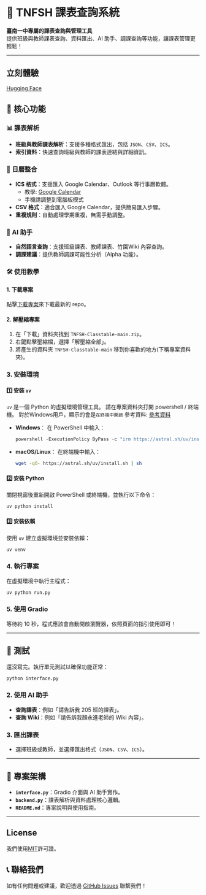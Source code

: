 # 🏫 TNFSH 課表查詢系統

**臺南一中專屬的課表查詢與管理工具**  
提供班級與教師課表查詢、資料匯出、AI 助手、調課查詢等功能，讓課表管理更輕鬆！

---

## 立刻體驗
[Hugging Face](https://huggingface.co/spaces/Skywind5487/TNFSH-Classtable)

## 🚀 核心功能

### 📊 課表解析
- **班級與教師課表解析**：支援多種格式匯出，包括 `JSON`、`CSV`、`ICS`。
- **索引資料**：快速查詢班級與教師的課表連結與詳細資訊。

### 📅 日曆整合
- **ICS 格式**：支援匯入 Google Calendar、Outlook 等行事曆軟體。
  - 教學: [Google Calendar](https://support.google.com/calendar/answer/37118?hl=zh-Hant)
  - 手機請調整到電腦板模式
- **CSV 格式**：適合匯入 Google Calendar，提供簡易匯入步驟。
- **重複規則**：自動處理學期重複，無需手動調整。

### 🤖 AI 助手
- **自然語言查詢**：支援班級課表、教師課表、竹園Wiki 內容查詢。
- **調課建議**：提供教師調課可能性分析（Alpha 功能）。



### 🛠️ 使用教學
#### 1. 下載專案
點擊[下載專案](https://github.com/Skywind5487/TNFSH-Classtable/archive/refs/heads/main.zip)來下載最新的 repo。

#### 2. 解壓縮專案
1. 在「下載」資料夾找到 `TNFSH-Classtable-main.zip`。
2. 右鍵點擊壓縮檔，選擇「解壓縮全部」。
3. 將產生的資料夾 `TNFSH-Classtable-main` 移到你喜歡的地方(下稱專案資料夾)。

### 3. 安裝環境

#### 1️⃣ 安裝 `uv`
`uv` 是一個 Python 的虛擬環境管理工具。
請在專案資料夾打開 powershell / 終端機。
對於Windows用戶，顯示的會是`在終端中開啟`
參考資料: [參考資料](https://dev.to/codemee/shi-yong-uv-guan-li-python-huan-jing-53hg)

- **Windows**：
  在 PowerShell 中輸入：
  ```powershell
  powershell -ExecutionPolicy ByPass -c "irm https://astral.sh/uv/install.ps1 | iex"
  ```

- **macOS/Linux**：
  在終端機中輸入：
  ```bash
  wget -qO- https://astral.sh/uv/install.sh | sh
  ```

#### 2️⃣ 安裝 Python
關閉視窗後重新開啟 PowerShell 或終端機，並執行以下命令：
```bash
uv python install
```

#### 3️⃣ 安裝依賴
使用 `uv` 建立虛擬環境並安裝依賴：
```bash
uv venv
```

### 4. 執行專案
在虛擬環境中執行主程式：
```bash
uv python run.py
```

### 5. 使用 Gradio
等待約 10 秒，程式應該會自動開啟瀏覽器，依照頁面的指引使用即可！

---

## 🧪 測試

還沒寫完。執行單元測試以確保功能正常：
```bash
python interface.py
```

### 2. 使用 AI 助手
- **查詢課表**：例如「請告訴我 205 班的課表」。
- **查詢 Wiki**：例如「請告訴我顏永進老師的 Wiki 內容」。

### 3. 匯出課表
- 選擇班級或教師，並選擇匯出格式（`JSON`、`CSV`、`ICS`）。

---

## 📜 專案架構
- **`interface.py`**：Gradio 介面與 AI 助手實作。
- **`backend.py`**：課表解析與資料處理核心邏輯。
- **`README.md`**：專案說明與使用指南。

---

## License
我們使用[MIT](LICENSE)許可證。




## 📞 聯絡我們
如有任何問題或建議，歡迎透過 [GitHub Issues](https://github.com/Skywind5487/TNFSH-Classtable/issues) 聯繫我們！
